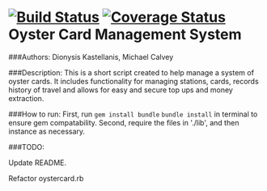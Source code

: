 [![Build Status](https://travis-ci.org/LMCMLJ/oyster_cards.svg?branch=day-two)](https://travis-ci.org/LMCMLJ/oyster_cards)
[![Coverage Status](https://coveralls.io/repos/github/LMCMLJ/oyster_cards/badge.svg?branch=master)](https://coveralls.io/github/LMCMLJ/oyster_cards?branch=master)
Oyster Card Management System
===================

###Authors:
Dionysis Kastellanis, Michael Calvey

###Description:
This is a short script created to help manage a system of oyster cards. It includes
functionality for managing stations, cards, records history of travel and allows
for easy and secure top ups and money extraction.

###How to run:
First, run `gem install bundle` `bundle install` in terminal to ensure gem compatability.
Second, require the files in './lib', and then instance as necessary.

###TODO:

Update README.

Refactor oystercard.rb



